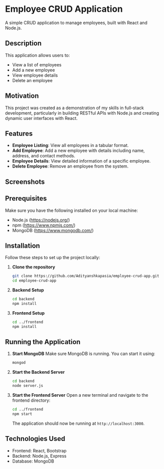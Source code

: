 # Employee CRUD Application

A simple CRUD application to manage employees, built with React and Node.js.

## Description

This application allows users to:
- View a list of employees
- Add a new employee
- View employee details
- Delete an employee

## Motivation

This project was created as a demonstration of my skills in full-stack development, particularly in building RESTful APIs with Node.js and creating dynamic user interfaces with React.

## Features

- **Employee Listing**: View all employees in a tabular format.
- **Add Employee**: Add a new employee with details including name, address, and contact methods.
- **Employee Details**: View detailed information of a specific employee.
- **Delete Employee**: Remove an employee from the system.

## Screenshots


## Prerequisites

Make sure you have the following installed on your local machine:
- Node.js (https://nodejs.org/)
- npm (https://www.npmjs.com/)
- MongoDB (https://www.mongodb.com/)

## Installation

Follow these steps to set up the project locally:

1. **Clone the repository**
    ```bash
    git clone https://github.com/Adityanshkapasia/employee-crud-app.git
    cd employee-crud-app
    ```

2. **Backend Setup**
    ```bash
    cd backend
    npm install
    ```

3. **Frontend Setup**
    ```bash
    cd ../frontend
    npm install
    ```

## Running the Application

1. **Start MongoDB**
    Make sure MongoDB is running. You can start it using:
    ```bash
    mongod
    ```

2. **Start the Backend Server**
    ```bash
    cd backend
    node server.js
    ```

3. **Start the Frontend Server**
    Open a new terminal and navigate to the frontend directory:
    ```bash
    cd ../frontend
    npm start
    ```

    The application should now be running at `http://localhost:3000`.


## Technologies Used

- Frontend: React, Bootstrap
- Backend: Node.js, Express
- Database: MongoDB

